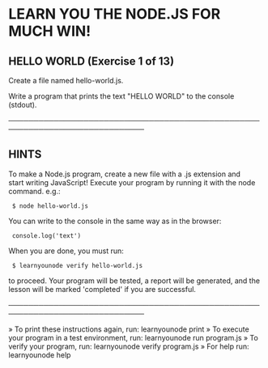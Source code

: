 # LEARN YOU THE NODE.JS FOR MUCH WIN!  
   
 ## HELLO WORLD (Exercise 1 of 13)  
   
  Create a file named hello-world.js.  
   
  Write a program that prints the text "HELLO WORLD" to the console  
  (stdout).  
   
 ─────────────────────────────────────────────────────────────────────────────  
   
 ## HINTS  
   
  To make a Node.js program, create a new file with a .js extension and  
  start writing JavaScript! Execute your program by running it with the node  
  command. e.g.:  
   
     $ node hello-world.js  
   
  You can write to the console in the same way as in the browser:  

     console.log('text')

  When you are done, you must run:

     $ learnyounode verify hello-world.js

  to proceed. Your program will be tested, a report will be generated, and
  the lesson will be marked 'completed' if you are successful.

 ─────────────────────────────────────────────────────────────────────────────

   » To print these instructions again, run: learnyounode print
   » To execute your program in a test environment, run: learnyounode run
     program.js
   » To verify your program, run: learnyounode verify program.js
   » For help run: learnyounode help
   